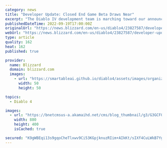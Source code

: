 ```yaml
---
category: news
title: "Developer Update: Closed End Game Beta Draws Near"
excerpt: "The Diablo IV development team is marching toward our announced 2023 release! Learn about our next milestone and how members of the community can potentially participate."
publishedDateTime: 2022-09-19T17:00:00Z
originalUrl: "https://news.blizzard.com/en-us/diablo4/23827587/developer-update-closed-end-game-beta-draws-near"
webUrl: "https://news.blizzard.com/en-us/diablo4/23827587/developer-update-closed-end-game-beta-draws-near"
type: article
quality: 162
heat: 162
published: true

provider:
  name: Blizzard
  domain: blizzard.com
  images:
    - url: "https://smartableai.github.io/diablo4/assets/images/organizations/blizzard.com-50x50.jpg"
      width: 50
      height: 50

topics:
  - Diablo 4

images:
  - url: "https://bnetcmsus-a.akamaihd.net/cms/blog_thumbnail/g3/G3GCF07QODHW1662771897667.png"
    width: 880
    height: 400
    isCached: true

secured: "K9gWBEqi13s9gqoCheTlxwv9Ci53KGpjknuzRIim+AIkKt/sIXf4CuLWkB7YgXHBsM45attZcZ/NI8dC92Hcy/WWQ/h4i1XVXhK9E/BV3eX+tcscVouvdZQ8Rpxz66q354GaGUOQaKGSlihX2bGwa2JbTENJBx4PsJRLxEdXsHs7S/2JwrwBNDi4c1S43t+DP/f4PWRrce2uZ5HAoN8rUtWC6rsLwhTKbcBBKF0hsYW4pEjggE/yZLYEBaIxMqcayr/705tmAtxrURn3tVc6aufrBXt9+eitTq/D9CVBg/o8paS6L8294ECuZJK+Tc9uiZ9ZW8HpefnG3YDqaanOx0OXAcmE9YrQrsnPdIv6euQ=;I5IhsgtsRzXvC7MlnKXG+A=="
---
```


